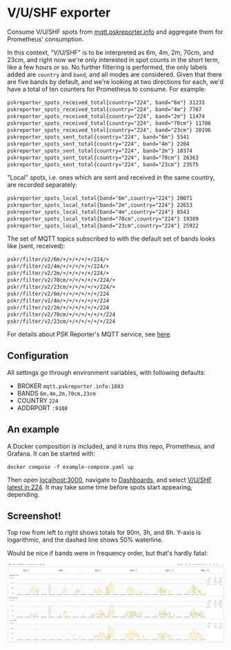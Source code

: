 # V/U/SHF exporter

Consume V/U/SHF spots from [mqtt.pskreporter.info](http://mqtt.pskreporter.info/)
and aggregate them for Prometheus' consumption.

In this context, "V/U/SHF" is to be interpreted as 6m, 4m, 2m, 70cm, and 23cm,
and right now we're only interested in spot counts in the short term, like a
few hours or so. No further filtering is performed, the only labels added are
`country` and `band`, and all modes are considered. Given that there are five
bands by default, and we're looking at two directions for each, we'd have a
total of ten counters for Prometheus to consume. For example:

```
pskreporter_spots_received_total{country="224", band="6m"} 31233
pskreporter_spots_received_total{country="224", band="4m"} 7767
pskreporter_spots_received_total{country="224", band="2m"} 11474
pskreporter_spots_received_total{country="224", band="70cm"} 11786
pskreporter_spots_received_total{country="224", band="23cm"} 20196
pskreporter_spots_sent_total{country="224", band="6m"} 5541
pskreporter_spots_sent_total{country="224", band="4m"} 2204
pskreporter_spots_sent_total{country="224", band="2m"} 10374
pskreporter_spots_sent_total{country="224", band="70cm"} 26363
pskreporter_spots_sent_total{country="224", band="23cm"} 23575
```

"Local" spots, i.e. ones which are sent and received in the same country, are
recorded separately:

```
pskreporter_spots_local_total{band="6m",country="224"} 20071
pskreporter_spots_local_total{band="2m",country="224"} 22653
pskreporter_spots_local_total{band="4m",country="224"} 8543
pskreporter_spots_local_total{band="70cm",country="224"} 19389
pskreporter_spots_local_total{band="23cm",country="224"} 25922
```

The set of MQTT topics subscribed to with the default set of bands
looks like (sent, received):

```
pskr/filter/v2/6m/+/+/+/+/+/224/+
pskr/filter/v2/4m/+/+/+/+/+/224/+
pskr/filter/v2/2m/+/+/+/+/+/224/+
pskr/filter/v2/70cm/+/+/+/+/+/224/+
pskr/filter/v2/23cm/+/+/+/+/+/224/+
pskr/filter/v2/6m/+/+/+/+/+/+/224
pskr/filter/v2/4m/+/+/+/+/+/+/224
pskr/filter/v2/2m/+/+/+/+/+/+/224
pskr/filter/v2/70cm/+/+/+/+/+/+/224
pskr/filter/v2/23cm/+/+/+/+/+/+/224
```

For details about PSK Reporter's MQTT service, see
[here](http://mqtt.pskreporter.info/).

## Configuration

All settings go through environment variables, with following defaults:

* BROKER `mqtt.pskreporter.info:1883`
* BANDS `6m,4m,2m,70cm,23cm`
* COUNTRY `224`
* ADDRPORT `:9108`

## An example

A Docker composition is included, and it runs this repo, Prometheus, and Grafana.
It can be started with:

```console
docker compose -f example-compose.yaml up
```

Then open [localhost:3000](http://localhost:3000), navigate to
[Dashboards](http://localhost:3000/dashboards), and select
[V/U/SHF latest in 224](http://localhost:3000/d/667c54c3-0f26-4f16-817b-9e9b04046633/v-u-shf-latest-in-224?orgId=1&refresh=1m).
It may take some time before spots start appearing, depending.

## Screenshot!

Top row from left to right shows totals for 90m, 3h, and 6h. Y-axis is
logarithmic, and the dashed line shows 50% waterline.

Would be nice if bands were in frequency order, but that's hardly fatal:

![Screenshot](screenshot-1.png)
